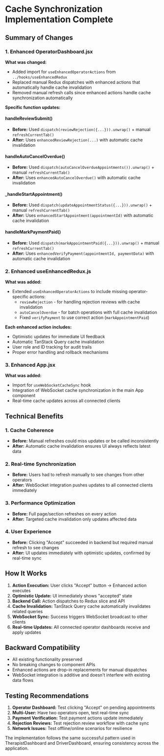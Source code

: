 # Cache Synchronization Implementation Complete

## Summary of Changes

### 1. Enhanced OperatorDashboard.jsx

**What was changed:**

- Added import for `useEnhancedOperatorActions` from `../hooks/useEnhancedRedux`
- Replaced manual Redux dispatches with enhanced actions that automatically handle cache invalidation
- Removed manual refresh calls since enhanced actions handle cache synchronization automatically

**Specific function updates:**

#### handleReviewSubmit()

- **Before:** Used `dispatch(reviewRejection({...})).unwrap()` + manual `refreshCurrentTab()`
- **After:** Uses `enhancedReviewRejection(...)` with automatic cache invalidation

#### handleAutoCancelOverdue()

- **Before:** Used `dispatch(autoCancelOverdueAppointments()).unwrap()` + manual `refreshCurrentTab()`
- **After:** Uses `enhancedAutoCancelOverdue()` with automatic cache invalidation

#### \_handleStartAppointment()

- **Before:** Used `dispatch(updateAppointmentStatus({...})).unwrap()` + manual `refreshCurrentTab()`
- **After:** Uses `enhancedStartAppointment(appointmentId)` with automatic cache invalidation

#### handleMarkPaymentPaid()

- **Before:** Used `dispatch(markAppointmentPaid({...})).unwrap()` + manual `refreshCurrentTab()`
- **After:** Uses `enhancedVerifyPayment(appointmentId, paymentData)` with automatic cache invalidation

### 2. Enhanced useEnhancedRedux.js

**What was added:**

- Extended `useEnhancedOperatorActions` to include missing operator-specific actions:
  - `reviewRejection` - for handling rejection reviews with cache invalidation
  - `autoCancelOverdue` - for batch operations with full cache invalidation
  - Fixed `verifyPayment` to use correct action (`markAppointmentPaid`)

**Each enhanced action includes:**

- Optimistic updates for immediate UI feedback
- Automatic TanStack Query cache invalidation
- User role and ID tracking for audit trails
- Proper error handling and rollback mechanisms

### 3. Enhanced App.jsx

**What was added:**

- Import for `useWebSocketCacheSync` hook
- Integration of WebSocket cache synchronization in the main App component
- Real-time cache updates across all connected clients

## Technical Benefits

### 1. Cache Coherence

- **Before:** Manual refreshes could miss updates or be called inconsistently
- **After:** Automatic cache invalidation ensures UI always reflects latest data

### 2. Real-time Synchronization

- **Before:** Users had to refresh manually to see changes from other operators
- **After:** WebSocket integration pushes updates to all connected clients immediately

### 3. Performance Optimization

- **Before:** Full page/section refreshes on every action
- **After:** Targeted cache invalidation only updates affected data

### 4. User Experience

- **Before:** Clicking "Accept" succeeded in backend but required manual refresh to see changes
- **After:** UI updates immediately with optimistic updates, confirmed by real-time sync

## How It Works

1. **Action Execution:** User clicks "Accept" button → Enhanced action executes
2. **Optimistic Update:** UI immediately shows "accepted" state
3. **Backend Call:** Action dispatches to Redux slice and API
4. **Cache Invalidation:** TanStack Query cache automatically invalidates related queries
5. **WebSocket Sync:** Success triggers WebSocket broadcast to other clients
6. **Real-time Updates:** All connected operator dashboards receive and apply updates

## Backward Compatibility

- All existing functionality preserved
- No breaking changes to component APIs
- Enhanced actions are drop-in replacements for manual dispatches
- WebSocket integration is additive and doesn't interfere with existing data flows

## Testing Recommendations

1. **Operator Dashboard:** Test clicking "Accept" on pending appointments
2. **Multi-User:** Have two operators open, test real-time sync
3. **Payment Verification:** Test payment actions update immediately
4. **Rejection Reviews:** Test rejection review workflow with cache sync
5. **Network Issues:** Test offline/online scenarios for resilience

The implementation follows the same successful pattern used in TherapistDashboard and DriverDashboard, ensuring consistency across the application.
